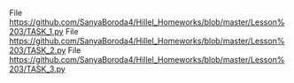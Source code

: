 File https://github.com/SanyaBoroda4/Hillel_Homeworks/blob/master/Lesson%203/TASK_1.py
File https://github.com/SanyaBoroda4/Hillel_Homeworks/blob/master/Lesson%203/TASK_2.py
File https://github.com/SanyaBoroda4/Hillel_Homeworks/blob/master/Lesson%203/TASK_3.py
